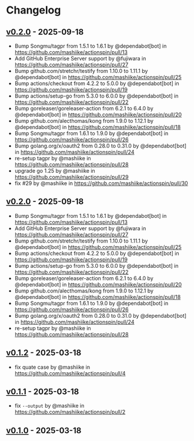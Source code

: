 # Changelog

## [v0.2.0](https://github.com/mashiike/actionspin/compare/v0.1.2...v0.2.0) - 2025-09-18
- Bump Songmu/tagpr from 1.5.1 to 1.6.1 by @dependabot[bot] in https://github.com/mashiike/actionspin/pull/13
- Add GitHub Enterprise Server support by @fujiwara in https://github.com/mashiike/actionspin/pull/27
- Bump github.com/stretchr/testify from 1.10.0 to 1.11.1 by @dependabot[bot] in https://github.com/mashiike/actionspin/pull/25
- Bump actions/checkout from 4.2.2 to 5.0.0 by @dependabot[bot] in https://github.com/mashiike/actionspin/pull/19
- Bump actions/setup-go from 5.3.0 to 6.0.0 by @dependabot[bot] in https://github.com/mashiike/actionspin/pull/22
- Bump goreleaser/goreleaser-action from 6.2.1 to 6.4.0 by @dependabot[bot] in https://github.com/mashiike/actionspin/pull/20
- Bump github.com/alecthomas/kong from 1.9.0 to 1.12.1 by @dependabot[bot] in https://github.com/mashiike/actionspin/pull/18
- Bump Songmu/tagpr from 1.6.1 to 1.9.0 by @dependabot[bot] in https://github.com/mashiike/actionspin/pull/26
- Bump golang.org/x/oauth2 from 0.28.0 to 0.31.0 by @dependabot[bot] in https://github.com/mashiike/actionspin/pull/24
- re-setup tagpr by @mashiike in https://github.com/mashiike/actionspin/pull/28
- upgrade go 1.25 by @mashiike in https://github.com/mashiike/actionspin/pull/29
- fix #29 by @mashiike in https://github.com/mashiike/actionspin/pull/30

## [v0.2.0](https://github.com/mashiike/actionspin/compare/v0.1.2...v0.2.0) - 2025-09-18
- Bump Songmu/tagpr from 1.5.1 to 1.6.1 by @dependabot[bot] in https://github.com/mashiike/actionspin/pull/13
- Add GitHub Enterprise Server support by @fujiwara in https://github.com/mashiike/actionspin/pull/27
- Bump github.com/stretchr/testify from 1.10.0 to 1.11.1 by @dependabot[bot] in https://github.com/mashiike/actionspin/pull/25
- Bump actions/checkout from 4.2.2 to 5.0.0 by @dependabot[bot] in https://github.com/mashiike/actionspin/pull/19
- Bump actions/setup-go from 5.3.0 to 6.0.0 by @dependabot[bot] in https://github.com/mashiike/actionspin/pull/22
- Bump goreleaser/goreleaser-action from 6.2.1 to 6.4.0 by @dependabot[bot] in https://github.com/mashiike/actionspin/pull/20
- Bump github.com/alecthomas/kong from 1.9.0 to 1.12.1 by @dependabot[bot] in https://github.com/mashiike/actionspin/pull/18
- Bump Songmu/tagpr from 1.6.1 to 1.9.0 by @dependabot[bot] in https://github.com/mashiike/actionspin/pull/26
- Bump golang.org/x/oauth2 from 0.28.0 to 0.31.0 by @dependabot[bot] in https://github.com/mashiike/actionspin/pull/24
- re-setup tagpr by @mashiike in https://github.com/mashiike/actionspin/pull/28

## [v0.1.2](https://github.com/mashiike/actionspin/compare/v0.1.1...v0.1.2) - 2025-03-18
- fix quate case by @mashiike in https://github.com/mashiike/actionspin/pull/4

## [v0.1.1](https://github.com/mashiike/actionspin/compare/v0.1.0...v0.1.1) - 2025-03-18
- fix `--output` by @mashiike in https://github.com/mashiike/actionspin/pull/2

## [v0.1.0](https://github.com/mashiike/actionspin/commits/v0.1.0) - 2025-03-18
